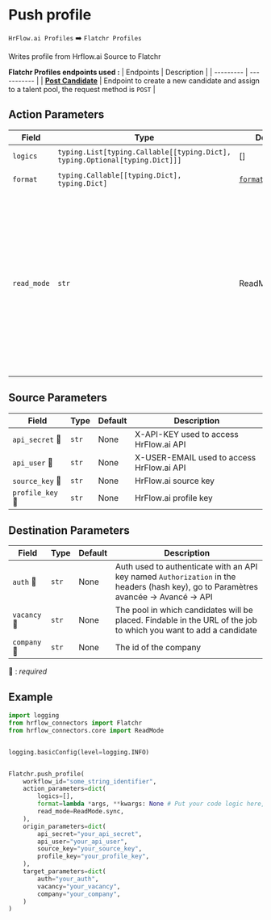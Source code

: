 
# Push profile
`HrFlow.ai Profiles` :arrow_right: `Flatchr Profiles`

Writes profile from Hrflow.ai Source to Flatchr



**Flatchr Profiles endpoints used :**
| Endpoints | Description |
| --------- | ----------- |
| [**Post Candidate**](https://developers.flatchr.io/docs/QuickStart/Candidats/Creer_un_candidat) | Endpoint to create a new candidate and assign to a talent pool, the request method is `POST` |


## Action Parameters

| Field | Type | Default | Description |
| ----- | ---- | ------- | ----------- |
| `logics`  | `typing.List[typing.Callable[[typing.Dict], typing.Optional[typing.Dict]]]` | [] | List of logic functions |
| `format`  | `typing.Callable[[typing.Dict], typing.Dict]` | [`format_profile`](../connector.py#L150) | Formatting function |
| `read_mode`  | `str` | ReadMode.sync | If 'incremental' then `read_from` of the last run is given to Origin Warehouse during read. **The actual behavior depends on implementation of read**. In 'sync' mode `read_from` is neither fetched nor given to Origin Warehouse during read. |

## Source Parameters

| Field | Type | Default | Description |
| ----- | ---- | ------- | ----------- |
| `api_secret` :red_circle: | `str` | None | X-API-KEY used to access HrFlow.ai API |
| `api_user` :red_circle: | `str` | None | X-USER-EMAIL used to access HrFlow.ai API |
| `source_key` :red_circle: | `str` | None | HrFlow.ai source key |
| `profile_key` :red_circle: | `str` | None | HrFlow.ai profile key |

## Destination Parameters

| Field | Type | Default | Description |
| ----- | ---- | ------- | ----------- |
| `auth` :red_circle: | `str` | None | Auth used to authenticate with an API key named `Authorization` in the headers (hash key), go to Paramètres avancée -> Avancé -> API |
| `vacancy` :red_circle: | `str` | None | The pool in which candidates will be placed. Findable in the URL of the job to which you want to add a candidate |
| `company` :red_circle: | `str` | None | The id of the company |

:red_circle: : *required*

## Example

```python
import logging
from hrflow_connectors import Flatchr
from hrflow_connectors.core import ReadMode


logging.basicConfig(level=logging.INFO)


Flatchr.push_profile(
    workflow_id="some_string_identifier",
    action_parameters=dict(
        logics=[],
        format=lambda *args, **kwargs: None # Put your code logic here,
        read_mode=ReadMode.sync,
    ),
    origin_parameters=dict(
        api_secret="your_api_secret",
        api_user="your_api_user",
        source_key="your_source_key",
        profile_key="your_profile_key",
    ),
    target_parameters=dict(
        auth="your_auth",
        vacancy="your_vacancy",
        company="your_company",
    )
)
```